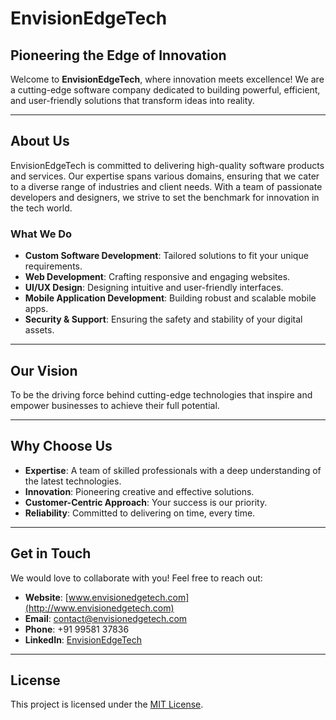 # EnvisionEdgeTech

## Pioneering the Edge of Innovation

Welcome to **EnvisionEdgeTech**, where innovation meets excellence! We are a cutting-edge software company dedicated to building powerful, efficient, and user-friendly solutions that transform ideas into reality.

---

## About Us

EnvisionEdgeTech is committed to delivering high-quality software products and services. Our expertise spans various domains, ensuring that we cater to a diverse range of industries and client needs. With a team of passionate developers and designers, we strive to set the benchmark for innovation in the tech world.

### What We Do

- **Custom Software Development**: Tailored solutions to fit your unique requirements.
- **Web Development**: Crafting responsive and engaging websites.
- **UI/UX Design**: Designing intuitive and user-friendly interfaces.
- **Mobile Application Development**: Building robust and scalable mobile apps.
- **Security & Support**: Ensuring the safety and stability of your digital assets.

---

## Our Vision

To be the driving force behind cutting-edge technologies that inspire and empower businesses to achieve their full potential.

---

## Why Choose Us

- **Expertise**: A team of skilled professionals with a deep understanding of the latest technologies.
- **Innovation**: Pioneering creative and effective solutions.
- **Customer-Centric Approach**: Your success is our priority.
- **Reliability**: Committed to delivering on time, every time.

---

## Get in Touch

We would love to collaborate with you! Feel free to reach out:

- **Website**: [www.envisionedgetech.com](http://www.envisionedgetech.com)
- **Email**: contact@envisionedgetech.com
- **Phone**: +91 99581 37836
- **LinkedIn**: [EnvisionEdgeTech](https://www.linkedin.com/company/envision-edge-tech/)

---

## License

This project is licensed under the [MIT License](LICENSE).

